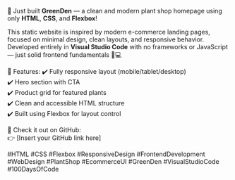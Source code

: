 🌿 Just built **GreenDen** — a clean and modern plant shop homepage using only **HTML**, **CSS**, and **Flexbox**!

This static website is inspired by modern e-commerce landing pages, focused on minimal design, clean layouts, and responsive behavior. Developed entirely in **Visual Studio Code** with no frameworks or JavaScript — just solid frontend fundamentals 🌱💻

📂 Features:
✔️ Fully responsive layout (mobile/tablet/desktop)  
✔️ Hero section with CTA  
✔️ Product grid for featured plants  
✔️ Clean and accessible HTML structure  
✔️ Built using Flexbox for layout control  

🔗 Check it out on GitHub:  
👉 [Insert your GitHub link here]

#HTML #CSS #Flexbox #ResponsiveDesign #FrontendDevelopment #WebDesign #PlantShop #EcommerceUI #GreenDen #VisualStudioCode #100DaysOfCode
